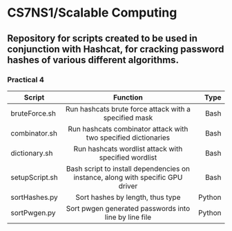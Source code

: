 # CS7NS1/Scalable Computing

## Repository for scripts created to be used in conjunction with Hashcat, for cracking password hashes of various different algorithms.

### Practical 4

| Script        | Function           | Type  |
| ------------- |:-------------:| -----:|
| bruteForce.sh | Run hashcats brute force attack with a specified mask  | Bash |
| combinator.sh | Run hashcats combinator attack with two specified dictionaries   |  Bash |
| dictionary.sh | Run hashcats wordlist attack with specified wordlist  |    Bash |
| setupScript.sh | Bash script to install dependencies on instance, along with specific GPU driver  | Bash |
| sortHashes.py|  Sort hashes by length, thus type  |  Python |
| sortPwgen.py | Sort pwgen generated passwords into line by line file  |  Python |


